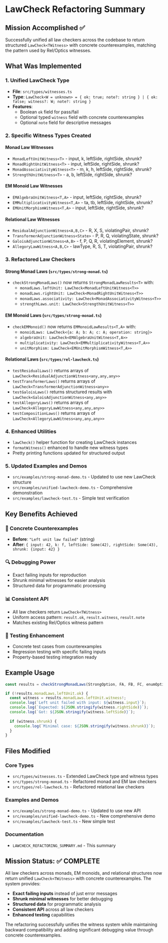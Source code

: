 # LawCheck Refactoring Summary

## Mission Accomplished ✅

Successfully unified all law checkers across the codebase to return structured `LawCheck<TWitness>` with concrete counterexamples, matching the pattern used by Rel/Optics witnesses.

## What Was Implemented

### 1. Unified LawCheck Type
- **File**: `src/types/witnesses.ts`
- **Type**: `LawCheck<W = unknown> = { ok: true; note?: string } | { ok: false; witness?: W; note?: string }`
- **Features**:
  - Boolean `ok` field for pass/fail
  - Optional typed `witness` field with concrete counterexamples
  - Optional `note` field for descriptive messages

### 2. Specific Witness Types Created

#### Monad Law Witnesses
- `MonadLeftUnitWitness<T>` - input, k, leftSide, rightSide, shrunk?
- `MonadRightUnitWitness<T>` - input, leftSide, rightSide, shrunk?
- `MonadAssociativityWitness<T>` - m, k, h, leftSide, rightSide, shrunk?
- `StrengthUnitWitness<T>` - a, b, leftSide, rightSide, shrunk?

#### EM Monoid Law Witnesses  
- `EMAlgebraUnitWitness<T,A>` - input, leftSide, rightSide, shrunk?
- `EMMultiplicativityWitness<T,A>` - ta, tb, leftSide, rightSide, shrunk?
- `EMUnitMorphismWitness<T,A>` - input, leftSide, rightSide, shrunk?

#### Relational Law Witnesses
- `ResidualAdjunctionWitness<A,B,C>` - R, X, S, violatingPair, shrunk?
- `TransformerAdjunctionWitness<State>` - P, R, Q, violatingState, shrunk?
- `GaloisAdjunctionWitness<A,B>` - f, P, Q, R, violatingElement, shrunk?
- `AllegoryLawWitness<A,B,C>` - lawType, R, S, T, violatingPair, shrunk?

### 3. Refactored Law Checkers

#### Strong Monad Laws (`src/types/strong-monad.ts`)
- `checkStrongMonadLaws()` now returns `StrongMonadLawResults<T>` with:
  - `monadLaws.leftUnit: LawCheck<MonadLeftUnitWitness<T>>`
  - `monadLaws.rightUnit: LawCheck<MonadRightUnitWitness<T>>`
  - `monadLaws.associativity: LawCheck<MonadAssociativityWitness<T>>`
  - `strengthLaws.unit: LawCheck<StrengthUnitWitness<T>>`

#### EM Monoid Laws (`src/types/strong-monad.ts`)
- `checkEMMonoid()` now returns `EMMonoidLawResults<T,A>` with:
  - `monoidLaws: LawCheck<{a: A; b: A; c: A; operation: string}>`
  - `algebraUnit: LawCheck<EMAlgebraUnitWitness<T,A>>`
  - `multiplicativity: LawCheck<EMMultiplicativityWitness<T,A>>`
  - `unitMorphism: LawCheck<EMUnitMorphismWitness<T,A>>`

#### Relational Laws (`src/types/rel-lawcheck.ts`)
- `testResidualLaws()` returns arrays of `LawCheck<ResidualAdjunctionWitness<any,any,any>>`
- `testTransformerLaws()` returns arrays of `LawCheck<TransformerAdjunctionWitness<any>>`
- `testGaloisLaws()` returns structured results with `LawCheck<GaloisAdjunctionWitness<any,any>>`
- `testAllegoryLaws()` returns arrays of `LawCheck<AllegoryLawWitness<any,any,any>>`
- `testCompositionLaws()` returns arrays of `LawCheck<AllegoryLawWitness<any,any,any>>`

### 4. Enhanced Utilities
- `lawCheck()` helper function for creating LawCheck instances
- `formatWitness()` enhanced to handle new witness types
- Pretty printing functions updated for structured output

### 5. Updated Examples and Demos
- `src/examples/strong-monad-demo.ts` - Updated to use new LawCheck structure
- `src/examples/unified-lawcheck-demo.ts` - Comprehensive demonstration
- `src/examples/lawcheck-test.ts` - Simple test verification

## Key Benefits Achieved

### 🎯 Concrete Counterexamples
- **Before**: `"Left unit law failed"` (string)
- **After**: `{ input: 42, k: f, leftSide: Some(42), rightSide: Some(43), shrunk: {input: 42} }`

### 🔍 Debugging Power
- Exact failing inputs for reproduction
- Shrunk minimal witnesses for easier analysis
- Structured data for programmatic processing

### 📊 Consistent API
- All law checkers return `LawCheck<TWitness>`
- Uniform access pattern: `result.ok`, `result.witness`, `result.note`
- Matches existing Rel/Optics witness pattern

### 🧪 Testing Enhancement
- Concrete test cases from counterexamples
- Regression testing with specific failing inputs
- Property-based testing integration ready

## Example Usage

```typescript
const results = checkStrongMonadLaws(StrongOption, FA, FB, FC, enumOption);

if (!results.monadLaws.leftUnit.ok) {
  const witness = results.monadLaws.leftUnit.witness!;
  console.log(`Left unit failed with input: ${witness.input}`);
  console.log(`Expected: ${JSON.stringify(witness.rightSide)}`);
  console.log(`Got: ${JSON.stringify(witness.leftSide)}`);
  
  if (witness.shrunk) {
    console.log(`Minimal case: ${JSON.stringify(witness.shrunk)}`);
  }
}
```

## Files Modified

### Core Types
- `src/types/witnesses.ts` - Extended LawCheck type and witness types
- `src/types/strong-monad.ts` - Refactored monad and EM law checkers
- `src/types/rel-lawcheck.ts` - Refactored relational law checkers

### Examples and Demos
- `src/examples/strong-monad-demo.ts` - Updated to use new API
- `src/examples/unified-lawcheck-demo.ts` - New comprehensive demo
- `src/examples/lawcheck-test.ts` - New simple test

### Documentation
- `LAWCHECK_REFACTORING_SUMMARY.md` - This summary

## Mission Status: ✅ COMPLETE

All law checkers across monads, EM monoids, and relational structures now return unified `LawCheck<TWitness>` with concrete counterexamples. The system provides:

- **Exact failing inputs** instead of just error messages
- **Shrunk minimal witnesses** for better debugging
- **Structured data** for programmatic analysis
- **Consistent API** across all law checkers
- **Enhanced testing** capabilities

The refactoring successfully unifies the witness system while maintaining backward compatibility and adding significant debugging value through concrete counterexamples.